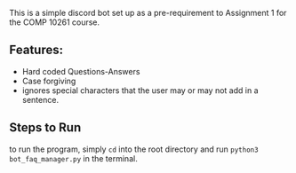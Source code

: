 This is a simple discord bot set up as a pre-requirement to Assignment 1 for the COMP 10261 course.

## Features:
- Hard coded Questions-Answers
- Case forgiving
- ignores special characters that the user may or may not add in a sentence.

## Steps to Run
to run the program, simply `cd` into the root directory and run `python3 bot_faq_manager.py` in the terminal.
